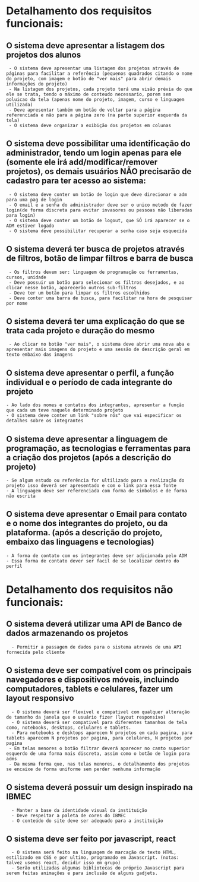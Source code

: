 # Detalhamento dos requisitos funcionais:


   ## O sistema deve apresentar a listagem dos projetos dos alunos
     - O sistema deve apresentar uma listagem dos projetos através de páginas para facilitar a referência (pequenos quadrados citando o nome do projeto, com imagem e botão de "ver mais" para abrir demais informações do projeto)
     - Na listagem dos projetos, cada projeto terá uma visão prévia do que ele se trata, tendo o máximo de conteudo necessario, porem sem poluicao da tela (apenas nome do projeto, imagem, curso e linguagem utilizada)
     - Deve apresentar também um botão de voltar para a página referenciada e não para a página zero (na parte superior esquerda da tela)
     - ⁠O sistema deve organizar a exibição dos projetos em colunas
   
   ## O sistema deve possibilitar uma identificação do administrador, tendo um login apenas para ele (somente ele irá add/modificar/remover projetos), os demais usuários NÃO precisarão de cadastro para ter acesso ao sistema:
     - O sistema deve conter um botão de login que deve direcionar o adm para uma pag de login
     - O email e a senha do administrador deve ser o unico metodo de fazer login(de forma discreta para evitar invasores ou pessoas não liberadas para login)
     - O sistema deve conter um botão de logout, que SÓ irá aparecer se o ADM estiver logado
     - O sistema deve possibilitar recuperar a senha caso seja esquecida
     
  ## O sistema deverá ter busca de projetos através de filtros, botão de limpar filtros e barra de busca
     - Os filtros devem ser: linguagem de programação ou ferramentas, cursos, unidade
     - Deve possuir um botão para selecionar os filtros desejados, e ao clicar nesse botão, aparecerão outros sub-filtros
     - Deve ter um botão para limpar os filtros escolhidos
     - Deve conter uma barra de busca, para facilitar na hora de pesquisar por nome
     
 ## O sistema deverá ter uma explicação do que se trata cada projeto e duração do mesmo
     - Ao clicar no botão "ver mais", o sistema deve abrir uma nova aba e apresentar mais imagens do projeto e uma sessão de descrição geral em texto embaixo das imagens 
     
 ## O sistema deve apresentar o perfil, a função individual e o período de cada integrante do projeto
    - Ao lado dos nomes e contatos dos integrantes, apresentar a função que cada um teve naquele determinado projeto
    - O sistema deve conter um link "sobre nós" que vai especificar os detalhes sobre os integrantes
    
 ## O sistema deve apresentar a linguagem de programação, as tecnologias e ferramentas para a criação dos projetos (após a descrição do projeto)
    - Se algum estudo ou referência for ultilizado para a realização do projeto isso deverá ser apresentado e com o link para essa fonte
    - A linguagem deve ser referenciada com forma de simbolos e de forma não escrita
    
 ## O sistema deve apresentar o Email para contato e o nome dos integrantes do projeto, ou da plataforma. (após a descrição do projeto, embaixo das linguagens e tecnologias)
    - A forma de contato com os integrantes deve ser adicionada pelo ADM 
    - Essa forma de contato dever ser facil de se localizar dentro do perfil

# Detalhamento dos requisitos não funcionais:

## O sistema deverá utilizar uma API de Banco de dados armazenando os projetos
      - Permitir a passagem de dados para o sistema através de uma API fornecida pelo cliente
      
## O sistema deve ser compatível com os principais navegadores e dispositivos móveis, incluindo computadores, tablets e celulares, fazer um layout responsivo
      - O sistema deverá ser flexivel e compativel com qualquer alteração de tamanho da janela que o usuário fizer (layout responsivo)
      - O sistema deverá ser compativel para diferentes tamanhos de tela como, notebooks, desktops, celulares e tablets.
      - Para notebooks e desktops aparecem N projetos em cada pagina, para tablets aparecem N projetos por pagina, para celulares, N projetos por pagina
     - Em telas menores o botão filtrar deverá aparecer no canto superior esquerdo de uma forma mais discreta, assim como o botão de login para adms
     - Da mesma forma que, nas telas menores, o detalhamento dos projetos se encaixe de forma uniforme sem perder nenhuma informação
     
## O sistema deverá possuir um design inspirado na IBMEC
      - Manter a base da identidade visual da instituição
      - Deve respeitar a paleta de cores do IBMEC
      - O conteúdo do site deve ser adequado para a instituição    


## O sistema deve ser feito por javascript, react
      - O sistema será feito na linguagem de marcação de texto HTML, estilizado em CSS e por ultimo, programado em Javascript. (notas: talvez usemos react, decidir isso em grupo)
      - Serão utilizadas algumas bibliotecas do próprio Javascript para serem feitas animações e para inclusão de alguns gadjets.
